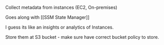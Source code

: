 
Collect metadata from instances (EC2, On-premises)

Goes along with [[SSM State Manager]]

I guess its like an insights or analytics of Instances.

Store them at S3 bucket - make sure have correct bucket policy to store.